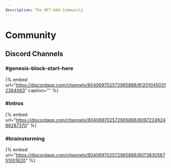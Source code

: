 ```yaml
---
description: The NFT-DAO Community
---
```


# Community

## Discord Channels

### \#genesis-block-start-here

{% embed url="https://discordapp.com/channels/804069702572965888/812010450312364063" caption="" %}

### \#intros

{% embed url="https://discordapp.com/channels/804069702572965888/809722492486287370" %}

### \#brainstorming

{% embed url="https://discordapp.com/channels/804069702572965888/807383056751001620" %}



